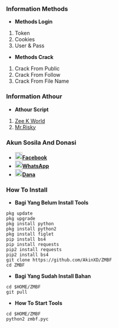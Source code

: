 ### Information Methods
* **Methods Login**
1. Token
2. Cookies
3. User & Pass

* **Methods Crack**
1. Crack From Public
2. Crack From Follow
3. Crack From File Name

### Information Athour

* **Athour Script**

1. [Zee K World](https://github.com/AkinXD)
2. [Mr.Risky](https://github.com/Dumai-991)

### Akun Sosila And Donasi
* <a href="https://m.facebook.com/Bang.badru23"><img src="https://raw.githubusercontent.com/Dumai-991/Dumai-991/main/Image/images.png" alt="alt text" width="20" height="20">**Facebook**</a>
* <a href="https://wa.me/628811403653?text=Assalamualaikum+Warohmatullahi+wabaokatuh"><img src="https://raw.githubusercontent.com/Dumai-991/Dumai-991/main/Image/images%20(1).png" alt="alt text" width="20" height="20">**WhatsApp**</a>
* <a href="https://raw.githubusercontent.com/AkinXD/license/blob/main/20210925_075832.jpg"><img src="https://raw.githubusercontent.com/Dumai-991/Dumai-991/main/Image/images.jpeg" alt="alt text" width="20" height="20">**Dana**</a>
### How To Install

* **Bagi Yang Belum Install Tools**
```
pkg update
pkg upgrade
pkg install python
pkg install python2
pkg install figlet
pip install bs4
pip install requests
pip2 install requests
pip2 install bs4
git clone https://github.com/AkinXD/ZMBF
cd ZMBF
```

* **Bagi Yang Sudah Install Bahan**
```
cd $HOME/ZMBF
git pull
```

* **How To Start Tools**
```
cd $HOME/ZMBF
python2 zmbf.pyc
```
